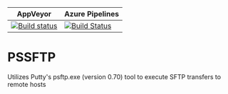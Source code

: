 | AppVeyor | Azure Pipelines |
|----------|--------|
[![Build status](https://ci.appveyor.com/api/projects/status/fsked9rgd4i4x96s?svg=true)](https://ci.appveyor.com/project/jmattivi/pssftp) | [![Build Status](https://dev.azure.com/jmattivi/PSSFTP/_apis/build/status/PSSFTP-CI)](https://dev.azure.com/jmattivi/PSSFTP/_build/latest?definitionId=1)

# PSSFTP
Utilizes Putty's psftp.exe (version 0.70) tool to execute SFTP transfers to remote hosts
